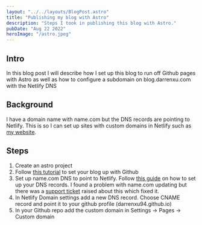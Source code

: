 ```yaml
---
layout: "../../layouts/BlogPost.astro"
title: "Publishing my blog with Astro"
description: "Steps I took in publishing this blog with Astro."
pubDate: "Aug 22 2022"
heroImage: "/astro.jpeg"
---
```


## Intro
In this blog post I will describe how I set up this blog to run off Github pages with Astro as well as how to configure a subdomain on blog.darrenxu.com with the Netlify DNS

## Background
I have a domain name with name.com but the DNS records are pointing to Netlify. This is so I can set up sites with custom domains in Netlify such as [my website](darrenxu.com).

## Steps
1. Create an astro project
2. Follow [this tutorial](https://docs.astro.build/en/guides/deploy/github/) to set your blog up with Github
3. Set up name.com DNS to point to Netlify. Follow [this guide](https://docs.netlify.com/domains-https/custom-domains/configure-external-dns/) on how to set up your DNS records. I found a problem with name.com updating but there was a [support ticket](https://answers.netlify.com/t/support-guide-name-com-domain-reports-a-dns-zone-for-this-domain-already-exists-on-ns1-error/11461) raised about this which fixed it.
4. In Netlify Domain settings add a new DNS record. Choose CNAME record and point it to your github profile (darrenxu94.github.io)
5. In your Github repo add the custom domain in Settings -> Pages -> Custom domain
